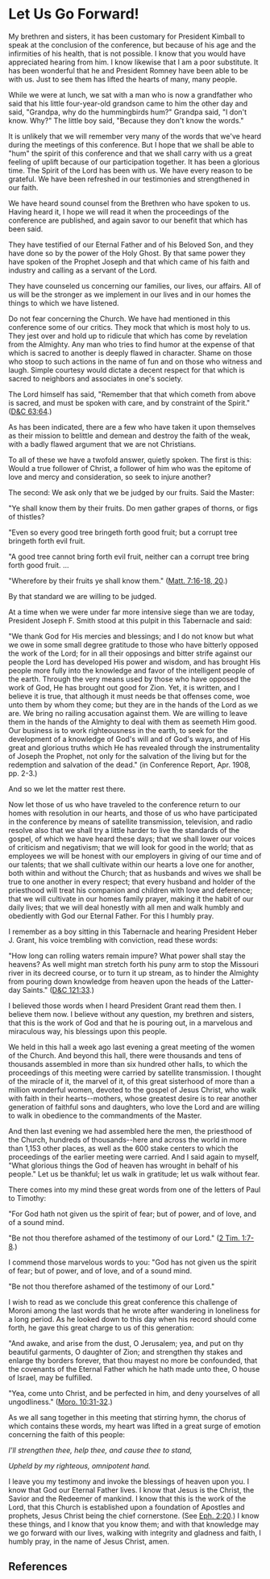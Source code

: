 # Let Us Go Forward!

My brethren and sisters, it has been customary for President Kimball to speak
at the conclusion of the conference, but because of his age and the
infirmities of his health, that is not possible. I know that you would have
appreciated hearing from him. I know likewise that I am a poor substitute. It
has been wonderful that he and President Romney have been able to be with us.
Just to see them has lifted the hearts of many, many people.

While we were at lunch, we sat with a man who is now a grandfather who said
that his little four-year-old grandson came to him the other day and said,
"Grandpa, why do the hummingbirds hum?" Grandpa said, "I don't know. Why?" The
little boy said, "Because they don't know the words."

It is unlikely that we will remember very many of the words that we've heard
during the meetings of this conference. But I hope that we shall be able to
"hum" the spirit of this conference and that we shall carry with us a great
feeling of uplift because of our participation together. It has been a
glorious time. The Spirit of the Lord has been with us. We have every reason
to be grateful. We have been refreshed in our testimonies and strengthened in
our faith.

We have heard sound counsel from the Brethren who have spoken to us. Having
heard it, I hope we will read it when the proceedings of the conference are
published, and again savor to our benefit that which has been said.

They have testified of our Eternal Father and of his Beloved Son, and they
have done so by the power of the Holy Ghost. By that same power they have
spoken of the Prophet Joseph and that which came of his faith and industry and
calling as a servant of the Lord.

They have counseled us concerning our families, our lives, our affairs. All of
us will be the stronger as we implement in our lives and in our homes the
things to which we have listened.

Do not fear concerning the Church. We have had mentioned in this conference
some of our critics. They mock that which is most holy to us. They jest over
and hold up to ridicule that which has come by revelation from the Almighty.
Any man who tries to find humor at the expense of that which is sacred to
another is deeply flawed in character. Shame on those who stoop to such
actions in the name of fun and on those who witness and laugh. Simple courtesy
would dictate a decent respect for that which is sacred to neighbors and
associates in one's society.

The Lord himself has said, "Remember that that which cometh from above is
sacred, and must be spoken with care, and by constraint of the Spirit."
([D&amp;C 63:64](/scriptures/dc-testament/dc/63.64?lang=eng#63).)

As has been indicated, there are a few who have taken it upon themselves as
their mission to belittle and demean and destroy the faith of the weak, with a
badly flawed argument that we are not Christians.

To all of these we have a twofold answer, quietly spoken. The first is this:
Would a true follower of Christ, a follower of him who was the epitome of love
and mercy and consideration, so seek to injure another?

The second: We ask only that we be judged by our fruits. Said the Master:

"Ye shall know them by their fruits. Do men gather grapes of thorns, or figs
of thistles?

"Even so every good tree bringeth forth good fruit; but a corrupt tree
bringeth forth evil fruit.

"A good tree cannot bring forth evil fruit, neither can a corrupt tree bring
forth good fruit. ...

"Wherefore by their fruits ye shall know them." ([Matt. 7:16-18,
20](/scriptures/nt/matt/7.16-18,20?lang=eng#15).)

By that standard we are willing to be judged.

At a time when we were under far more intensive siege than we are today,
President Joseph F. Smith stood at this pulpit in this Tabernacle and said:

"We thank God for His mercies and blessings; and I do not know but what we owe
in some small degree gratitude to those who have bitterly opposed the work of
the Lord; for in all their opposings and bitter strife against our people the
Lord has developed His power and wisdom, and has brought His people more fully
into the knowledge and favor of the intelligent people of the earth. Through
the very means used by those who have opposed the work of God, He has brought
out good for Zion. Yet, it is written, and I believe it is true, that although
it must needs be that offenses come, woe unto them by whom they come; but they
are in the hands of the Lord as we are. We bring no railing accusation against
them. We are willing to leave them in the hands of the Almighty to deal with
them as seemeth Him good. Our business is to work righteousness in the earth,
to seek for the development of a knowledge of God's will and of God's ways,
and of His great and glorious truths which He has revealed through the
instrumentality of Joseph the Prophet, not only for the salvation of the
living but for the redemption and salvation of the dead." (in Conference
Report, Apr. 1908, pp. 2-3.)

And so we let the matter rest there.

Now let those of us who have traveled to the conference return to our homes
with resolution in our hearts, and those of us who have participated in the
conference by means of satellite transmission, television, and radio resolve
also that we shall try a little harder to live the standards of the gospel, of
which we have heard these days; that we shall lower our voices of criticism
and negativism; that we will look for good in the world; that as employees we
will be honest with our employers in giving of our time and of our talents;
that we shall cultivate within our hearts a love one for another, both within
and without the Church; that as husbands and wives we shall be true to one
another in every respect; that every husband and holder of the priesthood will
treat his companion and children with love and deference; that we will
cultivate in our homes family prayer, making it the habit of our daily lives;
that we will deal honestly with all men and walk humbly and obediently with
God our Eternal Father. For this I humbly pray.

I remember as a boy sitting in this Tabernacle and hearing President Heber J.
Grant, his voice trembling with conviction, read these words:

"How long can rolling waters remain impure? What power shall stay the heavens?
As well might man stretch forth his puny arm to stop the Missouri river in its
decreed course, or to turn it up stream, as to hinder the Almighty from
pouring down knowledge from heaven upon the heads of the Latter-day Saints."
([D&amp;C 121:33](/scriptures/dc-testament/dc/121.33?lang=eng#32).)

I believed those words when I heard President Grant read them then. I believe
them now. I believe without any question, my brethren and sisters, that this
is the work of God and that he is pouring out, in a marvelous and miraculous
way, his blessings upon this people.

We held in this hall a week ago last evening a great meeting of the women of
the Church. And beyond this hall, there were thousands and tens of thousands
assembled in more than six hundred other halls, to which the proceedings of
this meeting were carried by satellite transmission. I thought of the miracle
of it, the marvel of it, of this great sisterhood of more than a million
wonderful women, devoted to the gospel of Jesus Christ, who walk with faith in
their hearts--mothers, whose greatest desire is to rear another generation of
faithful sons and daughters, who love the Lord and are willing to walk in
obedience to the commandments of the Master.

And then last evening we had assembled here the men, the priesthood of the
Church, hundreds of thousands--here and across the world in more than 1,153
other places, as well as the 600 stake centers to which the proceedings of the
earlier meeting were carried. And I said again to myself, "What glorious
things the God of heaven has wrought in behalf of his people." Let us be
thankful; let us walk in gratitude; let us walk without fear.

There comes into my mind these great words from one of the letters of Paul to
Timothy:

"For God hath not given us the spirit of fear; but of power, and of love, and
of a sound mind.

"Be not thou therefore ashamed of the testimony of our Lord." ([2 Tim.
1:7-8](/scriptures/nt/2-tim/1.7-8?lang=eng#6).)

I commend those marvelous words to you: "God has not given us the spirit of
fear; but of power, and of love, and of a sound mind.

"Be not thou therefore ashamed of the testimony of our Lord."

I wish to read as we conclude this great conference this challenge of Moroni
among the last words that he wrote after wandering in loneliness for a long
period. As he looked down to this day when his record should come forth, he
gave this great charge to us of this generation:

"And awake, and arise from the dust, O Jerusalem; yea, and put on thy
beautiful garments, O daughter of Zion; and strengthen thy stakes and enlarge
thy borders forever, that thou mayest no more be confounded, that the
covenants of the Eternal Father which he hath made unto thee, O house of
Israel, may be fulfilled.

"Yea, come unto Christ, and be perfected in him, and deny yourselves of all
ungodliness." ([Moro. 10:31-32](/scriptures/bofm/moro/10.31-32?lang=eng#30).)

As we all sang together in this meeting that stirring hymn, the chorus of
which contains these words, my heart was lifted in a great surge of emotion
concerning the faith of this people:

_I'll strengthen thee, help thee, and cause thee to stand,_

_Upheld by my righteous, omnipotent hand._

I leave you my testimony and invoke the blessings of heaven upon you. I know
that God our Eternal Father lives. I know that Jesus is the Christ, the Savior
and the Redeemer of mankind. I know that this is the work of the Lord, that
this Church is established upon a foundation of Apostles and prophets, Jesus
Christ being the chief cornerstone. (See [Eph.
2:20](/scriptures/nt/eph/2.20?lang=eng#19).) I know these things, and I know
that you know them; and with that knowledge may we go forward with our lives,
walking with integrity and gladness and faith, I humbly pray, in the name of
Jesus Christ, amen.

## References

